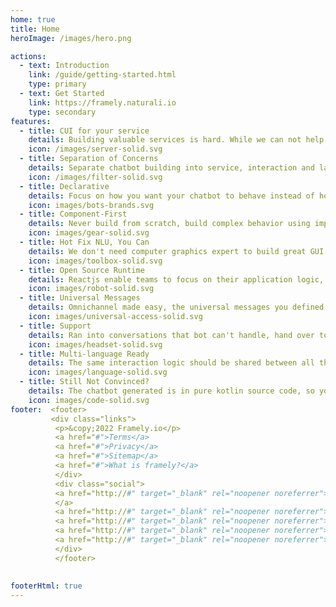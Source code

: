 ```yaml
---
home: true
title: Home
heroImage: /images/hero.png

actions:
  - text: Introduction
    link: /guide/getting-started.html
    type: primary
  - text: Get Started
    link: https://framely.naturali.io
    type: secondary
features:
  - title: CUI for your service
    details: Building valuable services is hard. While we can not help with that, we can make building conversational user interface a lot easier.
    icon: /images/server-solid.svg
  - title: Separation of Concerns
    details: Separate chatbot building into service, interaction and language perception, so different aspects can be handled by different people.
    icon: /images/filter-solid.svg
  - title: Declarative
    details: Focus on how you want your chatbot to behave instead of how such behavior should be implemented imperatively, you got Framely for that. 
    icon: images/bots-brands.svg
  - title: Component-First
    details: Never build from scratch, build complex behavior using imported components so your chatbot can automatically improve with each update.
    icon: images/gear-solid.svg
  - title: Hot Fix NLU, You Can 
    details: We don't need computer graphics expert to build great GUI application, regular engineering team should be able to build effective CUI and fix it.
    icon: images/toolbox-solid.svg
  - title: Open Source Runtime
    details: Reactjs enable teams to focus on their application logic, instead of reinventing GUI wheels. Framely is doing the same for chatbot. 
    icon: images/robot-solid.svg
  - title: Universal Messages
    details: Omnichannel made easy, the universal messages you defined once will get automatically translated into native message for each channel.  
    icon: images/universal-access-solid.svg
  - title: Support 
    details: Ran into conversations that bot can't handle, hand over to live agent with easy. We support integration with any contact center software.
    icon: images/headset-solid.svg
  - title: Multi-language Ready
    details: The same interaction logic should be shared between all the different languages, so that you can use people with entirely different skillsets for this. 
    icon: images/language-solid.svg
  - title: Still Not Convinced?
    details: The chatbot generated is in pure kotlin source code, so you can integrate just about any functionality java/kotlin ecosystem has to offer.
    icon: images/code-solid.svg
footer:  <footer>
         <div class="links">
          <p>&copy;2022 Framely.io</p>
          <a href="#">Terms</a>
          <a href="#">Privacy</a>
          <a href="#">Sitemap</a>
          <a href="#">What is framely?</a>
          </div>
          <div class="social">
          <a href="http://#" target="_blank" rel="noopener noreferrer"><svg><path fill="var(--c-text-lighter)"   fill-rule="evenodd" d="M12 2C6.477 2 2 6.484 2 12.017c0 4.425 2.865 8.18 6.839 9.504.5.092.682-.217.682-.483 0-.237-.008-.868-.013-1.703-2.782.605-3.369-1.343-3.369-1.343-.454-1.158-1.11-1.466-1.11-1.466-.908-.62.069-.608.069-.608 1.003.07 1.531 1.032 1.531 1.032.892 1.53 2.341 1.088 2.91.832.092-.647.35-1.088.636-1.338-2.22-.253-4.555-1.113-4.555-4.951 0-1.093.39-1.988 1.029-2.688-.103-.253-.446-1.272.098-2.65 0 0 .84-.27 2.75 1.026A9.564 9.564 0 0112 6.844c.85.004 1.705.115 2.504.337 1.909-1.296 2.747-1.027 2.747-1.027.546 1.379.202 2.398.1 2.651.64.7 1.028 1.595 1.028 2.688 0 3.848-2.339 4.695-4.566 4.943.359.309.678.92.678 1.855 0 1.338-.012 2.419-.012 2.747 0 .268.18.58.688.482A10.019 10.019 0 0022 12.017C22 6.484 17.522 2 12 2z"clip-rule="evenodd"></path></svg>
          </a>
          <a href="http://#" target="_blank" rel="noopener noreferrer"></a>
          <a href="http://#" target="_blank" rel="noopener noreferrer"></a>
          <a href="http://#" target="_blank" rel="noopener noreferrer"></a>
          <a href="http://#" target="_blank" rel="noopener noreferrer"></a>
          </div>
          </footer>
        
        
footerHtml: true 
---
```



